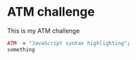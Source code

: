 # ATM challenge

This is my ATM challenge

```ruby
ATM  = "JavaScript syntax highlighting";
something
```
